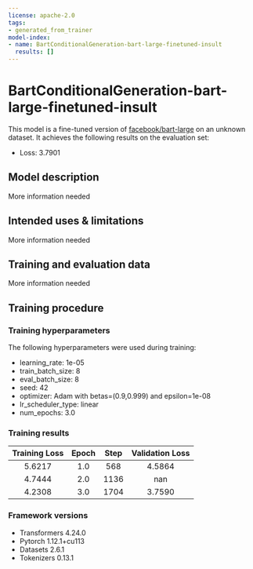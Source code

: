 ```yaml
---
license: apache-2.0
tags:
- generated_from_trainer
model-index:
- name: BartConditionalGeneration-bart-large-finetuned-insult
  results: []
---
```


<!-- This model card has been generated automatically according to the information the Trainer had access to. You
should probably proofread and complete it, then remove this comment. -->

# BartConditionalGeneration-bart-large-finetuned-insult

This model is a fine-tuned version of [facebook/bart-large](https://huggingface.co/facebook/bart-large) on an unknown dataset.
It achieves the following results on the evaluation set:
- Loss: 3.7901

## Model description

More information needed

## Intended uses & limitations

More information needed

## Training and evaluation data

More information needed

## Training procedure

### Training hyperparameters

The following hyperparameters were used during training:
- learning_rate: 1e-05
- train_batch_size: 8
- eval_batch_size: 8
- seed: 42
- optimizer: Adam with betas=(0.9,0.999) and epsilon=1e-08
- lr_scheduler_type: linear
- num_epochs: 3.0

### Training results

| Training Loss | Epoch | Step | Validation Loss |
|:-------------:|:-----:|:----:|:---------------:|
| 5.6217        | 1.0   | 568  | 4.5864          |
| 4.7444        | 2.0   | 1136 | nan             |
| 4.2308        | 3.0   | 1704 | 3.7590          |


### Framework versions

- Transformers 4.24.0
- Pytorch 1.12.1+cu113
- Datasets 2.6.1
- Tokenizers 0.13.1
